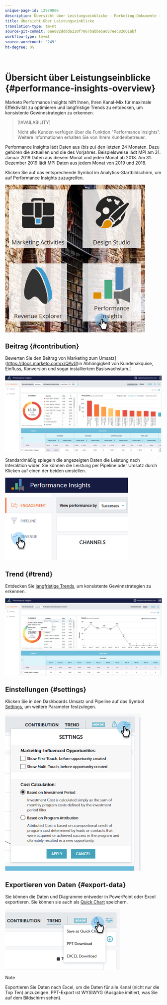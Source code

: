 ```yaml
---
unique-page-id: 12979006
description: Übersicht über Leistungseinblicke - Marketing-Dokumente - Produktdokumentation
title: Übersicht über Leistungseinblicke
translation-type: tm+mt
source-git-commit: 6ae882dddda220f7067babbe5a057eec82601abf
workflow-type: tm+mt
source-wordcount: '249'
ht-degree: 0%

---
```



# Übersicht über Leistungseinblicke {#performance-insights-overview}

Marketo Performance Insights hilft Ihnen, Ihren Kanal-Mix für maximale Effektivität zu optimieren und langfristige Trends zu entdecken, um konsistente Gewinnstrategien zu erkennen.

>[!AVAILABILITY]
>
>
>Nicht alle Kunden verfügen über die Funktion &quot;Performance Insights&quot;. Weitere Informationen erhalten Sie von Ihrem Kundenbetreuer.

Performance Insights lädt Daten aus (bis zu) den letzten 24 Monaten. Dazu gehören die aktuellen und die des Vorjahres. Beispielsweise lädt MPI am 31. Januar 2019 Daten aus diesem Monat und jeden Monat ab 2018. Am 31. Dezember 2019 lädt MPI Daten aus jedem Monat von 2019 und 2018.

Klicken Sie auf das entsprechende Symbol im Analytics-Startbildschirm, um auf Performance Insights zuzugreifen.

![](assets/one.png)

## Beitrag {#contribution}

Bewerten Sie den Beitrag von Marketing zum Umsatz](https://docs.marketo.com/x/QAvG)in Abhängigkeit von Kundenakquise, Einfluss, Konversion und sogar installiertem Basiswachstum.[

![](assets/two.png)

Standardmäßig spiegeln die angezeigten Daten die Leistung nach Interaktion wider. Sie können die Leistung per Pipeline oder Umsatz durch Klicken auf einen der beiden umstellen.

![](assets/3.png)

## Trend {#trend}

Entdecken Sie [langfristige Trends](https://docs.marketo.com/x/QgvG), um konsistente Gewinnstrategien zu erkennen.

![](assets/4.png)

## Einstellungen {#settings}

Klicken Sie in den Dashboards Umsatz und Pipeline auf das Symbol [Settings](https://docs.marketo.com/x/pIDS), um weitere Parameter festzulegen.

![](assets/5.png)

## Exportieren von Daten {#export-data}

Sie können die Daten und Diagramme entweder in PowerPoint oder Excel exportieren. Sie können sie auch als [Quick Chart](https://docs.marketo.com/x/iRLG) speichern.

![](assets/6.png)

>[!NOTE]
>
>Exportieren Sie Daten nach Excel, um die Daten für alle Kanal (nicht nur die Top Ten) anzuzeigen. PPT-Export ist WYSIWYG (Ausgabe imitiert, was Sie auf dem Bildschirm sehen).

